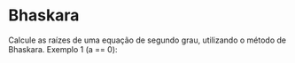 # Bhaskara
Calcule as raízes de uma equação de segundo grau, utilizando o método de Bhaskara. Exemplo 1 (a == 0):
